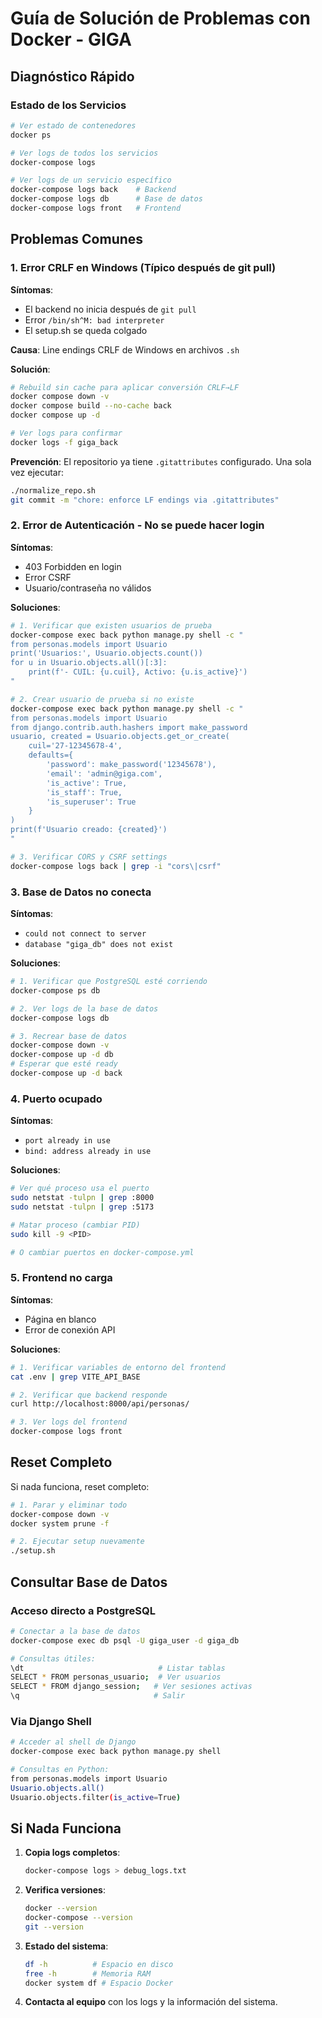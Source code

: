 # Guía de Solución de Problemas con Docker - GIGA

## Diagnóstico Rápido

### Estado de los Servicios
```bash
# Ver estado de contenedores
docker ps

# Ver logs de todos los servicios
docker-compose logs

# Ver logs de un servicio específico
docker-compose logs back    # Backend
docker-compose logs db      # Base de datos
docker-compose logs front   # Frontend
```

## Problemas Comunes

### 1. **Error CRLF en Windows** (Típico después de git pull)

**Síntomas**: 
- El backend no inicia después de `git pull`
- Error `/bin/sh^M: bad interpreter`
- El setup.sh se queda colgado

**Causa**: Line endings CRLF de Windows en archivos `.sh`

**Solución**:
```bash
# Rebuild sin cache para aplicar conversión CRLF→LF
docker compose down -v
docker compose build --no-cache back
docker compose up -d

# Ver logs para confirmar
docker logs -f giga_back
```

**Prevención**: El repositorio ya tiene `.gitattributes` configurado. Una sola vez ejecutar:
```bash
./normalize_repo.sh
git commit -m "chore: enforce LF endings via .gitattributes"
```

### 2. **Error de Autenticación - No se puede hacer login**

**Síntomas**: 
- 403 Forbidden en login
- Error CSRF
- Usuario/contraseña no válidos

**Soluciones**:
```bash
# 1. Verificar que existen usuarios de prueba
docker-compose exec back python manage.py shell -c "
from personas.models import Usuario
print('Usuarios:', Usuario.objects.count())
for u in Usuario.objects.all()[:3]:
    print(f'- CUIL: {u.cuil}, Activo: {u.is_active}')
"

# 2. Crear usuario de prueba si no existe
docker-compose exec back python manage.py shell -c "
from personas.models import Usuario
from django.contrib.auth.hashers import make_password
usuario, created = Usuario.objects.get_or_create(
    cuil='27-12345678-4',
    defaults={
        'password': make_password('12345678'),
        'email': 'admin@giga.com',
        'is_active': True,
        'is_staff': True,
        'is_superuser': True
    }
)
print(f'Usuario creado: {created}')
"

# 3. Verificar CORS y CSRF settings
docker-compose logs back | grep -i "cors\|csrf"
```

### 3. **Base de Datos no conecta**

**Síntomas**:
- `could not connect to server`
- `database "giga_db" does not exist`

**Soluciones**:
```bash
# 1. Verificar que PostgreSQL esté corriendo
docker-compose ps db

# 2. Ver logs de la base de datos
docker-compose logs db

# 3. Recrear base de datos
docker-compose down -v
docker-compose up -d db
# Esperar que esté ready
docker-compose up -d back
```

### 4. **Puerto ocupado**

**Síntomas**:
- `port already in use`
- `bind: address already in use`

**Soluciones**:
```bash
# Ver qué proceso usa el puerto
sudo netstat -tulpn | grep :8000
sudo netstat -tulpn | grep :5173

# Matar proceso (cambiar PID)
sudo kill -9 <PID>

# O cambiar puertos en docker-compose.yml
```

### 5. **Frontend no carga**

**Síntomas**:
- Página en blanco
- Error de conexión API

**Soluciones**:
```bash
# 1. Verificar variables de entorno del frontend
cat .env | grep VITE_API_BASE

# 2. Verificar que backend responde
curl http://localhost:8000/api/personas/

# 3. Ver logs del frontend
docker-compose logs front
```

## Reset Completo

Si nada funciona, reset completo:

```bash
# 1. Parar y eliminar todo
docker-compose down -v
docker system prune -f

# 2. Ejecutar setup nuevamente
./setup.sh
```

## Consultar Base de Datos

### Acceso directo a PostgreSQL
```bash
# Conectar a la base de datos
docker-compose exec db psql -U giga_user -d giga_db

# Consultas útiles:
\dt                              # Listar tablas
SELECT * FROM personas_usuario;  # Ver usuarios
SELECT * FROM django_session;   # Ver sesiones activas
\q                              # Salir
```

### Via Django Shell
```bash
# Acceder al shell de Django
docker-compose exec back python manage.py shell

# Consultas en Python:
from personas.models import Usuario
Usuario.objects.all()
Usuario.objects.filter(is_active=True)
```

## Si Nada Funciona

1. **Copia logs completos**:
   ```bash
   docker-compose logs > debug_logs.txt
   ```

2. **Verifica versiones**:
   ```bash
   docker --version
   docker-compose --version
   git --version
   ```

3. **Estado del sistema**:
   ```bash
   df -h          # Espacio en disco
   free -h        # Memoria RAM
   docker system df # Espacio Docker
   ```

4. **Contacta al equipo** con los logs y la información del sistema.